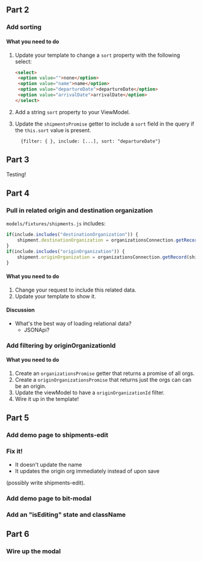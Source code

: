 ## Part 2

### Add sorting

#### What you need to do

1. Update your template to change a `sort` property with the following select:
   ```html
   <select>
   	<option value="">none</option>
   	<option value="name">name</option>
   	<option value="departureDate">departureDate</option>
   	<option value="arrivalDate">arrivalDate</option>
   </select>
	 ```
2. Add a string `sort` property to your ViewModel.
3. Update the `shipmentsPromise` getter to include a `sort` field in the query
   if the `this.sort` value is present.

   ```
	 {filter: { }, include: [...], sort: "departureDate"}
	 ```

## Part 3

Testing!


## Part 4

### Pull in related origin and destination organization

`models/fixtures/shipments.js` includes:

```js
if(include.includes("destinationOrganization")) {
	shipment.destinationOrganization = organizationsConnection.getRecord(shipment.destinationOrganizationId)
}
if(include.includes("originOrganization")) {
	shipment.originOrganization = organizationsConnection.getRecord(shipment.originOrganizationId)
}
```

#### What you need to do

1. Change your request to include this related data.
2. Update your template to show it.

#### Discussion

- What's the best way of loading relational data?
  - JSONApi?


### Add filtering by originOrganizationId

#### What you need to do


1. Create an `organizationsPromise` getter that returns a promise of all orgs.
2. Create a `originOrganizationsPromise` that returns just the orgs can can be an origin.
3. Update the viewModel to have a `originOrganizationId` filter.
4. Wire it up in the template!

## Part 5

### Add demo page to shipments-edit

### Fix it!

- It doesn't update the name
- It updates the origin org immediately instead of upon save

(possibly write shipments-edit).

### Add demo page to bit-modal

### Add an "isEditing" state and className

## Part 6

### Wire up the modal
